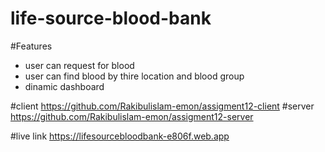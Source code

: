# life-source-blood-bank

#Features
* user can request for blood
* user can find blood by thire location and blood group
* dinamic dashboard 


#client
https://github.com/Rakibulislam-emon/assigment12-client
#server
https://github.com/Rakibulislam-emon/assigment12-server

#live link
 https://lifesourcebloodbank-e806f.web.app


